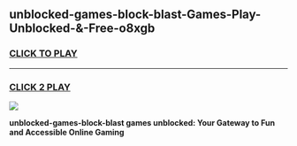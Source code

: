 
## unblocked-games-block-blast-Games-Play-Unblocked-&-Free-o8xgb
<h3>
<a href="https://premium76.site?title=unblocked-games-block-blast&ref=24A">CLICK TO PLAY</a></h3>
<hr>

<h3>
<a href="https://premium76.site?title=unblocked-games-block-blast&ref=24A">CLICK 2 PLAY</a>
  
</h3>

<a href="https://premium76.site?title=unblocked-games-block-blast&ref=24A"><img src="https://clearcache.store/games.png"></a>


**unblocked-games-block-blast games unblocked: Your Gateway to Fun and Accessible Online Gaming**
